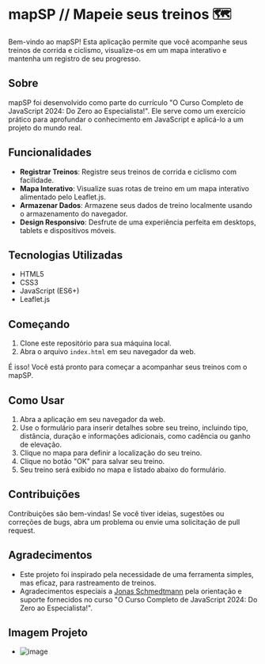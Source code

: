 # mapSP // Mapeie seus treinos 🗺️

Bem-vindo ao mapSP! Esta aplicação permite que você acompanhe seus treinos de corrida e ciclismo, visualize-os em um mapa interativo e mantenha um registro de seu progresso.

## Sobre

mapSP foi desenvolvido como parte do currículo "O Curso Completo de JavaScript 2024: Do Zero ao Especialista!". Ele serve como um exercício prático para aprofundar o conhecimento em JavaScript e aplicá-lo a um projeto do mundo real.

## Funcionalidades

- **Registrar Treinos**: Registre seus treinos de corrida e ciclismo com facilidade.
- **Mapa Interativo**: Visualize suas rotas de treino em um mapa interativo alimentado pelo Leaflet.js.
- **Armazenar Dados**: Armazene seus dados de treino localmente usando o armazenamento do navegador.
- **Design Responsivo**: Desfrute de uma experiência perfeita em desktops, tablets e dispositivos móveis.

## Tecnologias Utilizadas

- HTML5
- CSS3
- JavaScript (ES6+)
- Leaflet.js

## Começando

1. Clone este repositório para sua máquina local.
2. Abra o arquivo `index.html` em seu navegador da web.

É isso! Você está pronto para começar a acompanhar seus treinos com o mapSP.

## Como Usar

1. Abra a aplicação em seu navegador da web.
2. Use o formulário para inserir detalhes sobre seu treino, incluindo tipo, distância, duração e informações adicionais, como cadência ou ganho de elevação.
3. Clique no mapa para definir a localização do seu treino.
4. Clique no botão "OK" para salvar seu treino.
5. Seu treino será exibido no mapa e listado abaixo do formulário.

## Contribuições

Contribuições são bem-vindas! Se você tiver ideias, sugestões ou correções de bugs, abra um problema ou envie uma solicitação de pull request.


## Agradecimentos

- Este projeto foi inspirado pela necessidade de uma ferramenta simples, mas eficaz, para rastreamento de treinos.
- Agradecimentos especiais a [Jonas Schmedtmann](https://twitter.com/jonasschmedtman) pela orientação e suporte fornecidos no curso "O Curso Completo de JavaScript 2024: Do Zero ao Especialista!".


## Imagem Projeto
- ![image](https://github.com/K1rit03/MapSp/assets/80282965/341e0535-2e94-42f1-ba93-3ce2d5e9115a)

